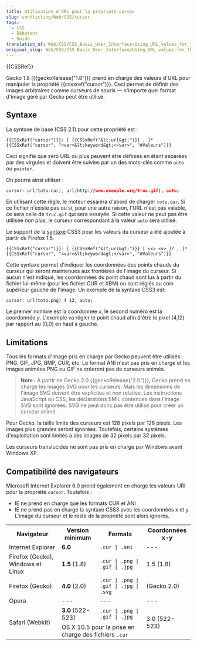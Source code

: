 ```yaml
---
title: Utilisation d'URL pour la propriété cursor
slug: conflicting/Web/CSS/cursor
tags:
  - CSS
  - Débutant
  - Guide
translation_of: Web/CSS/CSS_Basic_User_Interface/Using_URL_values_for_the_cursor_property
original_slug: Web/CSS/CSS_Basic_User_Interface/Using_URL_values_for_the_cursor_property
---
```

{{CSSRef}}

Gecko 1.8 ({{geckoRelease("1.8")}} prend en charge des valeurs d'URL pour manipuler la propriété {{cssxref("cursor")}}. Ceci permet de définir des images arbitraires comme curseurs de souris — n'importe quel format d'image géré par Gecko peut être utilisé.

## Syntaxe

La syntaxe de base (CSS 2.1) pour cette propriété est :

    {{CSSxRef("cursor")}}: [ {{CSSxRef("&lt;url&gt;")}} , ]* {{CSSxRef("cursor", "<var>&lt;keyword&gt;</var>", "#Valeurs")}}

Ceci signifie que zéro URL ou plus peuvent être définies en étant séparées par des virgules et doivent être suivies par un des mots-clés comme `auto` ou `pointer`.

On pourra ainsi utiliser :

```css
cursor: url(toto.cur), url(http://www.exemple.org/truc.gif), auto;
```

En utilisant cette règle, le moteur essaiera d'abord de charger `toto.cur`. Si ce fichier n'existe pas ou si, pour une autre raison, l'URL n'est pas valable, ce sera celle de `truc.gif` qui sera essayée. Si cette valeur ne peut pas être utilisée non plus, le curseur correspondant à la valeur `auto` sera utilisé.

Le support de la [syntaxe](https://www.w3.org/TR/css3-ui/#cursor) CSS3 pour les valeurs du curseur a été ajoutée à partir de Firefox 1.5.

    {{CSSxRef("cursor")}}: [ {{CSSxRef("&lt;uri&gt;")}} [ <x> <y> ]? , ]* {{CSSxRef("cursor", "<var>&lt;keyword&gt;</var>", "#Valeurs")}}

Cette syntaxe permet d'indiquer les coordonnées des points chauds du curseur qui seront maintenues aux frontières de l'image du curseur. Si aucun n'est indiqué, les coordonnées du point chaud sont lus à partir du fichier lui-même (pour les fichier CUR et XBM) ou sont réglés au coin supérieur gauche de l'image. Un exemple de la syntaxe CSS3 est:

    cursor: url(toto.png) 4 12, auto;

Le premier nombre est la coordonnée _x_, le second numéro est la coordonnée _y_. L'exemple va régler le point chaud afin d'être le pixel (4,12) par rapport au (0,0) en haut à gauche.

## Limitations

Tous les formats d'image pris en charge par Gecko peuvent être utilisés : PNG, GIF, JPG, BMP, CUR, etc. Le format ANI n'est pas pris en charge et les images animées PNG ou GIF ne créeront pas de curseurs animés.

> **Note :** À partir de Gecko 2.0 {{geckoRelease("2.0")}}, Gecko prend en charge les images SVG pour les curseurs. Mais les dimensions de l'image SVG doivent être explicites et non relative. Les instructions JavaScript ou CSS, les déclarations SMIL contenues dans l'image SVG sont ignorées. SVG ne peut donc pas être utilisé pour créer un curseur animé.

Pour Gecko, la taille limite des curseurs est 128 pixels par 128 pixels. Les images plus grandes seront ignorées. Toutefois, certains systèmes d'exploitation sont limités à des images de 32 pixels par 32 pixels.

Les curseurs translucides ne sont pas pris en charge par Windows avant Windows XP.

## Compatibilité des navigateurs

Microsoft Internet Explorer 6.0 prend également en charge les valeurs URI pour la propriété `cursor`. Toutefois :

- IE ne prend en charge que les formats CUR et ANI
- IE ne prend pas en charge la syntaxe CSS3 avec les coordonnées x et y. L'image du curseur et le reste de la propriété sont alors ignorés.

<table class="standard-table">
  <tbody>
    <tr>
      <th>Navigateur</th>
      <th>Version minimum</th>
      <th>Formats</th>
      <th>Coordonnées x-y</th>
    </tr>
    <tr>
      <td>Internet Explorer</td>
      <td><strong>6.0</strong></td>
      <td><code>.cur | .ani</code></td>
      <td>---</td>
    </tr>
    <tr>
      <td>Firefox (Gecko), Windows et Linux</td>
      <td><strong>1.5</strong> (1.8)</td>
      <td><code>.cur | .png | .gif | .jpg</code></td>
      <td>1.5 (1.8)</td>
    </tr>
    <tr>
      <td>Firefox (Gecko)</td>
      <td><strong>4.0</strong> (2.0)</td>
      <td><code>.cur | .png | .gif | .jpg | .svg</code></td>
      <td>(Gecko 2.0)</td>
    </tr>
    <tr>
      <td>Opera</td>
      <td>---</td>
      <td>---</td>
      <td>---</td>
    </tr>
    <tr>
      <td rowspan="2">Safari (Webkit)</td>
      <td><strong>3.0</strong> (522-523)</td>
      <td><code>.cur | .png | .gif | .jpg</code></td>
      <td rowspan="2">3.0 (522-523)</td>
    </tr>
    <tr>
      <td colspan="2">
        OS X 10.5 pour la prise en charge des fichiers <code>.cur</code>
      </td>
    </tr>
  </tbody>
</table>
